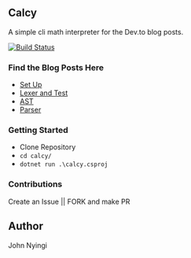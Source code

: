 ## Calcy
A simple cli math interpreter for the Dev.to blog posts.

[![Build Status](https://app.travis-ci.com/j0nimost/calcy.svg?branch=main)](https://app.travis-ci.com/j0nimost/calcy)

### Find the Blog Posts Here
- [Set Up](https://dev.to/j0nimost/implementing-a-math-interpreter-using-c-part1-2mf)
- [Lexer and Test](https://dev.to/j0nimost/implementing-a-math-interpreter-using-c-part2-lexer-4i81)
- [AST](https://dev.to/j0nimost/making-a-math-interpreter-ast-4848)
- [Parser](https://dev.to/j0nimost/making-a-math-interpreter-parser-52j8)

### Getting Started
- Clone Repository
- `cd calcy/`
- `dotnet run .\calcy.csproj`

### Contributions
Create an Issue || FORK and make PR

## Author
John Nyingi